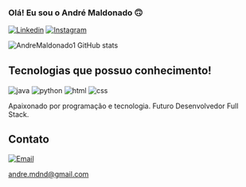 
### Olá! Eu sou o André Maldonado 🙃

[![Linkedin](https://img.shields.io/badge/LinkedIn-0077B5?style=for-the-badge&logo=linkedin&logoColor=white)](https://www.linkedin.com/in/andremaldonado1/)
[![Instagram](https://img.shields.io/badge/Instagram-E4405F?style=for-the-badge&logo=instagram&logoColor=white)](https://www.instagram.com/andrelomaldonado/)

![AndreMaldonado1 GitHub stats](https://github-readme-stats.vercel.app/api?username=AndreMaldonado1&show_icons=true&theme=onedark)

## Tecnologias que possuo conhecimento!

<div styLe="display: inline_block"><br\>
    <img align="center" alt="java" src="https://img.shields.io/badge/Java-ED8B00?style=for-the-badge&logo=java&logoColor=white" />
    <img align="center" alt="python" src="https://img.shields.io/badge/Python-3776AB?style=for-the-badge&logo=python&logoColor=white" />
    <img align="center" alt="html" src="https://img.shields.io/badge/HTML-239120?style=for-the-badge&logo=html5&logoColor=white" />
    <img align="center" alt="css" src="https://img.shields.io/badge/CSS-239120?&style=for-the-badge&logo=css3&logoColor=white" />
</div><br\>

Apaixonado por programação e tecnologia. Futuro Desenvolvedor Full Stack.

## Contato 
[![Email](https://img.shields.io/badge/Gmail-D14836?style=for-the-badge&logo=gmail&logoColor=white)]() 

andre.mdnd@gmail.com
